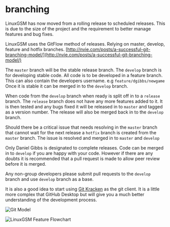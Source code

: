 # branching

LinuxGSM has now moved from a rolling release to scheduled releases. This is due to the size of the project and the requirement to better manage features and bug fixes.

LinuxGSM uses the GitFlow method of releases. Relying on master, develop, feature and hotfix branches. [http://nvie.com/posts/a-successful-git-branching-model/](http://nvie.com/posts/a-successful-git-branching-model/)

The `master` branch will be the stable release branch. The `develop` branch is for developing stable code. All code is to be developed in a feature branch. This can also contain the developers username. e.g `feature/dgibbs/newgame` Once it is stable it can be merged in to the `develop` branch.

When code from the `develop` branch when ready is split off in to a `release` branch. The `release` branch does not have any more features added to it. It is then tested and any bugs fixed it will be released in to `master` and tagged as a version number. The release will also be merged back in to the `develop` branch.

Should there be a critical issue that needs resolving in the `master` branch that cannot wait for the next release a `hotfix` branch is created from the `master` branch. The issue is resolved and merged in to `master` and `develop`

Only Daniel Gibbs is designated to complete releases. Code can be merged in to `develop` if you are happy with your code. However if there are any doubts it is recommended that a pull request is made to allow peer review before it is merged.

Any non-group developers please submit pull requests to the `develop` branch and use `develop` branch as a base.

It is also a good idea to start using [Git Kracken](https://www.gitkraken.com/) as the git client. It is a little more complex that GitHub Desktop but will give you a much better understanding of the development process.

![Git Model](http://nvie.com/img/git-model@2x.png)

![LinuxGSM Feature Flowchart](http://i.imgur.com/E241CSR.jpg)
